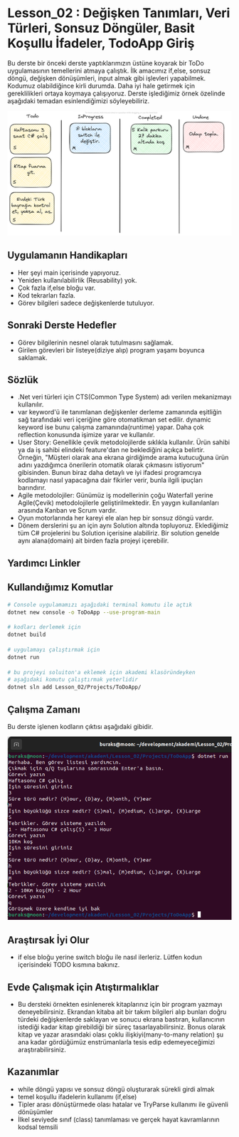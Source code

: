 # Lesson_02 : Değişken Tanımları, Veri Türleri, Sonsuz Döngüler, Basit Koşullu İfadeler, TodoApp Giriş

Bu derste bir önceki derste yaptıklarımızın üstüne koyarak bir ToDo uygulamasının temellerini atmaya çalıştık. İlk amacımız if,else, sonsuz döngü, değişken dönüşümleri, input almak gibi işlevleri yapabilmek. Kodumuz olabildiğince kirli durumda. Daha iyi hale getirmek için gereklilikleri ortaya koymaya çalışıyoruz. Derste işlediğimiz örnek özelinde aşağıdaki temadan esinlendiğimizi söyleyebiliriz.

![todo_idea.png](todo_idea.png)

## Uygulamanın Handikapları

- Her şeyi main içerisinde yapıyoruz.
- Yeniden kullanılabilirlik (Reusability) yok.
- Çok fazla if,else bloğu var.
- Kod tekrarları fazla.
- Görev bilgileri sadece değişkenlerde tutuluyor.

## Sonraki Derste Hedefler

- Görev bilgilerinin nesnel olarak tutulmasını sağlamak.
- Girilen görevleri bir listeye(diziye alıp) program yaşamı boyunca saklamak.

## Sözlük

- .Net veri türleri için CTS(Common Type System) adı verilen mekanizmayı kullanılır.
- var keyword'ü ile tanımlanan değişkenler derleme zamanında eşitliğin sağ tarafındaki veri içeriğine göre otomatikman set edilir. dynamic keyword ise bunu çalışma zamanında(runtime) yapar. Daha çok reflection konusunda işimize yarar ve kullanılır.
- User Story: Genellikle çevik metodolojilerde sıklıkla kullanılır. Ürün sahibi ya da iş sahibi elindeki feature'dan ne beklediğini açıkça belirtir. Örneğin, "Müşteri olarak ana ekrana girdiğimde arama kutucuğuna ürün adını yazdığımca önerilerin otomatik olarak çıkmasını istiyorum" gibisinden. Bunun biraz daha detaylı ve iyi ifadesi programcıya kodlamayı nasıl yapacağına dair fikirler verir, bunla ilgili ipuçları barındırır.
- Agile metodolojiler: Günümüz iş modellerinin çoğu Waterfall yerine Agile(Çevik) metodolojilerle geliştirilmektedir. En yaygın kullanılanları arasında Kanban ve Scrum vardır.
- Oyun motorlarında her kareyi ele alan hep bir sonsuz döngü vardır.
- Dönem derslerini şu an için aynı Solution altında topluyoruz. Eklediğimiz tüm C# projelerini bu Solution içerisine alabiliriz. Bir solution genelde aynı alana(domain) ait birden fazla projeyi içerebilir.

## Yardımcı Linkler

## Kullandığımız Komutlar

```bash
# Console uygulamamızı aşağıdaki terminal komutu ile açtık
dotnet new console -o ToDoApp --use-program-main

# kodları derlemek için
dotnet build

# uygulamayı çalıştırmak için
dotnet run

# bu projeyi soluiton'a eklemek için akademi klasöründeyken
# aşağıdaki komutu çalıştırmak yeterlidir
dotnet sln add Lesson_02/Projects/ToDoApp/
```

## Çalışma Zamanı

Bu derste işlenen kodların çıktısı aşağıdaki gibidir.

![runtime.png](runtime.png)

## Araştırsak İyi Olur

- if else bloğu yerine switch bloğu ile nasıl ilerleriz. Lütfen kodun içerisindeki TODO kısmına bakınız.

## Evde Çalışmak için Atıştırmalıklar

- Bu dersteki örnekten esinlenerek kitaplarınız için bir program yazmayı deneyebilirsiniz. Ekrandan kitaba ait bir takım bilgileri alıp bunları doğru türdeki değişkenlerde saklayan ve sonucu ekrana bastıran, kullanıcının istediği kadar kitap girebildiği bir süreç tasarlayabilirsiniz. Bonus olarak kitap ve yazar arasındaki olası çoklu ilişkiyi(many-to-many relation) şu ana kadar gördüğümüz enstrümanlarla tesis edip edemeyeceğimizi araştırabilirsiniz.

## Kazanımlar

- while döngü yapısı ve sonsuz döngü oluşturarak sürekli girdi almak
- temel koşullu ifadelerin kullanımı (if,else)
- Tipler arası dönüştürmede olası hatalar ve TryParse kullanımı ile güvenli dönüşümler
- İlkel seviyede sınıf (class) tanımlaması ve gerçek hayat kavramlarının kodsal temsili
